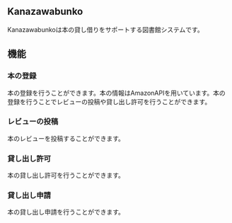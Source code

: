 ## Kanazawabunko

Kanazawabunkoは本の貸し借りをサポートする図書館システムです。

## 機能

### 本の登録

本の登録を行うことができます。本の情報はAmazonAPIを用いています。本の登録を行うことでレビューの投稿や貸し出し許可を行うことができます。

### レビューの投稿

本のレビューを投稿することができます。

### 貸し出し許可

本の貸し出し許可を行うことができます。

### 貸し出し申請

本の貸し出し申請を行うことができます。
